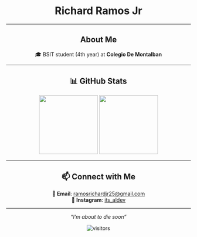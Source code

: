 <div align="center">

# Richard Ramos Jr  

---

## About Me  

🎓 BSIT student (4th year) at **Colegio De Montalban**  

---

## 📊 GitHub Stats  

<p align="center">
  <img src="https://github-readme-stats.vercel.app/api?username=rchrdrmsjr&show_icons=true&theme=dark" height="160" />
  <img src="https://github-readme-streak-stats.herokuapp.com?user=rchrdrmsjr&theme=dark&hide_border=true" height="160" />
</p>

---

## 📫 Connect with Me  

📧 **Email**: ramosrichardjr25@gmail.com  
📸 **Instagram**: [its_aldev](https://www.instagram.com/its_aldev?igsh=Zzd1dnVuNzgyZDNh)  

---

*“I’m about to die soon”*  

![visitors](https://visitor-badge.laobi.icu/badge?page_id=rchrdrmsjr)  

</div>
